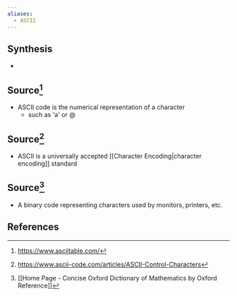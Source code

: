 ```yaml
---
aliases:
  - ASCII
---
```

## Synthesis
- 
## Source[^1]
- ASCII code is the numerical representation of a character
	- such as 'a' or @
## Source[^2]
- ASCII is a universally accepted [[Character Encoding|character encoding]] standard

## Source[^3]
- A binary code representing characters used by monitors, printers, etc.
## References

[^1]: https://www.asciitable.com/
[^2]: https://www.ascii-code.com/articles/ASCII-Control-Characters
[^3]: [[Home Page - Concise Oxford Dictionary of Mathematics by Oxford Reference]]